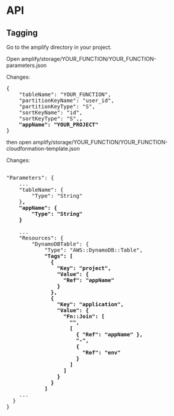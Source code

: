 # API

## Tagging
Go to the amplify directory in your project.

Open amplify/storage/YOUR_FUNCTION/YOUR_FUNCTION-parameters.json

Changes:
<pre>
{
    "tableName": "YOUR_FUNCTION",
    "partitionKeyName": "user_id",
    "partitionKeyType": "S",
    "sortKeyName": "id",
    "sortKeyType": "S",<b>,
    "appName": "YOUR_PROJECT"</b>
}
</pre>


then open amplify/storage/YOUR_FUNCTION/YOUR_FUNCTION-cloudformation-template.json

Changes:
<pre> 
"Parameters": {
    ...
    "tableName": {
        "Type": "String"
    }<b>,
    "appName": {
        "Type": "String"
    }</b>
        
    ...
    "Resources": {
        "DynamoDBTable": {
            "Type": "AWS::DynamoDB::Table",
            <b>"Tags": [
              {
                "Key": "project",
                "Value": {
                  "Ref": "appName"
                }
              },
              {
                "Key": "application",
                "Value": {
                  "Fn::Join": [
                    "",
                    [
                      { "Ref": "appName" },
                      "-",
                      {
                        "Ref": "env"
                      }
                    ]
                  ]
                }
              }
            ]</b>
    ...
  }
}
</pre> 